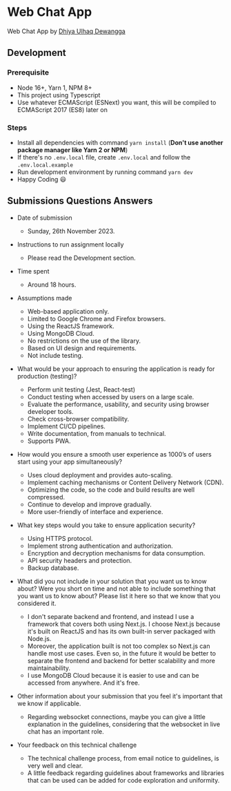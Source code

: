 # Web Chat App

Web Chat App by [Dhiya Ulhaq Dewangga](https://github.com/dhiyaud)

## Development

### Prerequisite

- Node 16+, Yarn 1, NPM 8+
- This project using Typescript
- Use whatever ECMAScript (ESNext) you want, this will be compiled to ECMAScript 2017 (ES8) later on

### Steps

- Install all dependencies with command `yarn install` (**Don't use another package manager like Yarn 2 or NPM**)
- If there's no `.env.local` file, create `.env.local` and follow the `.env.local.example`
- Run development environment by running command `yarn dev`
- Happy Coding :smiley:

## Submissions Questions Answers

- Date of submission
  - Sunday, 26th November 2023.


- Instructions to run assignment locally
  - Please read the Development section.


- Time spent
  - Around 18 hours.


- Assumptions made
  - Web-based application only.
  - Limited to Google Chrome and Firefox browsers.
  - Using the ReactJS framework.
  - Using MongoDB Cloud.
  - No restrictions on the use of the library.
  - Based on UI design and requirements.
  - Not include testing.


- What would be your approach to ensuring the application is ready for production (testing)?
  - Perform unit testing (Jest, React-test)
  - Conduct testing when accessed by users on a large scale.
  - Evaluate the performance, usability, and security using browser developer tools.
  - Check cross-browser compatibility.
  - Implement CI/CD pipelines.
  - Write documentation, from manuals to technical.
  - Supports PWA.


- How would you ensure a smooth user experience as 1000’s of users start using your app simultaneously?
  - Uses cloud deployment and provides auto-scaling.
  - Implement caching mechanisms or Content Delivery Network (CDN).
  - Optimizing the code, so the code and build results are well compressed.
  - Continue to develop and improve gradually.
  - More user-friendly of interface and experience.


- What key steps would you take to ensure application security?
  - Using HTTPS protocol.
  - Implement strong authentication and authorization.
  - Encryption and decryption mechanisms for data consumption.
  - API security headers and protection.
  - Backup database.


- What did you not include in your solution that you want us to know about? Were you short on time and not able to include something that you want us to know about? Please list it here so that we know that you considered it.
  - I don't separate backend and frontend, and instead I use a framework that covers both using Next.js. I choose Next.js because it's built on ReactJS and has its own built-in server packaged with Node.js.
  - Moreover, the application built is not too complex so Next.js can handle most use cases. Even so, in the future it would be better to separate the frontend and backend for better scalability and more maintainability.
  - I use MongoDB Cloud because it is easier to use and can be accessed from anywhere. And it's free.


- Other information about your submission that you feel it's important that we know if applicable.
  - Regarding websocket connections, maybe you can give a little explanation in the guidelines, considering that the websocket in live chat has an important role.


- Your feedback on this technical challenge
  - The technical challenge process, from email notice to guidelines, is very well and clear. 
  - A little feedback regarding guidelines about frameworks and libraries that can be used can be added for code exploration and uniformity.
